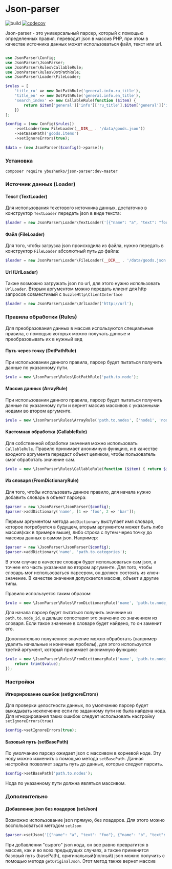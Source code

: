 # Json-parser

![build](https://github.com/Nastro/json-parser/workflows/build/badge.svg)
[![codecov](https://codecov.io/gh/Nastro/json-parser/branch/master/graph/badge.svg)](https://codecov.io/gh/Nastro/json-parser)

Json-parser - это универсальный парсер, который с помощью определенных правил, переводит json в массив PHP,
при этом в качестве источника данных может использоваться файл, текст или url.

```php

use JsonParser\Config;
use JsonParser\JsonParser;
use JsonParser\Rules\CallableRule;
use JsonParser\Rules\DotPathRule;
use JsonParser\Loader\FileLoader;

$rules = [
    'title_ru' => new DotPathRule('general.info.ru_title'),
    'title_en' => new DotPathRule('general.info.en_title'),
    'search_index' => new CallableRule(function ($item) {
        return $item['general']['info']['ru_title'].$item['general']['info']['en_title'];
    })
];

$config = (new Config($rules))
    ->setLoader(new FileLoader(__DIR__ . '/data/goods.json'))
    ->setBasePath('goods.items')
    ->setIgnoreErrors(true);

$data = (new JsonParser($config))->parse();
```

### Установка
`composer require ybushenko/json-parser:dev-master`

### Источник данных (Loader)
#### Текст (TextLoader)
Для использования текстового источника данных, достаточно в конструктор `TextLoader` передать json в виде текста:
```php
$loader = new JsonParser\Loader\TextLoader('[{"name": "a", "text": "foo"}, {"name": "b", "text": "bar"}]');
```

#### Файл (FileLoader)
Для того, чтобы загрузка json происходила из файла, нужно передать в конструктор `FileLoader` абсолютный путь до файла:
```php
$loader = new JsonParser\Loader\FileLoader(__DIR__ . '/data/goods.json');
```

#### Url (UrlLoader)
Также возможно загружать json по url, для этого нужно использовать `UrlLoader`.
Вторым аргументом можно передать клиент для http запросов совместимый с `GuzzleHttp\ClientInterface`
```php
$loader = new JsonParser\Loader\UrlLoader('http://url');
```

### Правила обработки (Rules)
Для преобразования данных в массив используются специальные правила,
с помощью которых можно получать данные и преобразовывать их в нужный вид

#### Путь через точку (DotPathRule)
При использовании данного правила, парсер будет пытаться получить данные по указанному пути.
```php
$rule = new \JsonParser\Rules\DotPathRule('path.to.node');
```

#### Массив данных (ArrayRule)
При использовании данного правила, парсер будет пытаться получить данные по указанному пути
и вернет массив массивов с указанными нодами во втором аргументе.
```php
$rule = new \JsonParser\Rules\ArrayRule('path.to.nodes', ['node1', 'node2', 'node3']);
```

#### Кастомная обработка (CallableRule)
Для собственной обработки значения можно использовать `CallableRule`. Правило принимает анонимную функцию,
и в качестве входного аргумента передаст объект целиком, чтобы пользователь смог обработать значение сам.
```php
$rule = new \JsonParser\Rules\CallableRule(function ($item) { return $item['node']; });
```

#### Из словаря (FromDictionaryRule)
Для того, чтобы использовать данное правило, для начала нужно добавить словарь в объект парсера:
```php
$parser = new \JsonParser\JsonParser($config);
$parser->addDictionary('name', [1 => 'foo', 2 => 'bar']);
```
Первым аргументом метода `addDictionary` выступает имя словаря, которое потребуется в будущем,
вторым аргументом может быть либо массив(как в примере выше), либо строка с путем через точку
до массива данных в самом json. Например:
```php
$parser = new \JsonParser\JsonParser($config);
$parser->addDictionary('name', 'path.to.categories');
```
В этом случае в качестве словаря будет использоваться сам json, а точнее его часть указанная во втором аргументе.
Для того, чтобы словарь мог использоваться парсером, он должен состоять из ключ-значение.
В качестве значения допускается массив, объект и другие типы.

Правило используется таким образом:
```php
$rule = new \JsonParser\Rules\FromDictionaryRule('name', 'path.to.node_id');
```
Для начала парсер будет пытаться получить значение из `path.to.node_id`,
а дальше сопоставит это значение со значением из словаря.
Если такое значение в словаре будет найдено, то он заменит его.

Дополнительно полученное значение можно обработать (например удалить начальные и конечные пробелы),
для этого используется третий аргумент, который принимает анонимную функцию:
```php
$rule = new \JsonParser\Rules\FromDictionaryRule('name', 'path.to.node_id', function ($value) {
    return trim($value);
});
```

### Настройки
#### Игнорирование ошибок (setIgnoreErrors)
Для проверки целостности данных, по умолчанию парсер будет выкидывать исключение
если по заданному пути не была найдена нода.
Для игнорирования таких ошибок следует использовать настройку `setIgnoreErrors(true)`
```php
$config->setIgnoreErrors(true);
```

#### Базовый путь (setBasePath)
По умолчанию парсер ожидает json с массивом в корневой ноде. Эту ноду можно
изменить с помощью метода `setBasePath`. Данная настройка позволяет задать
путь до данных, которые следует парсить.
```php
$config->setBasePath('path.to.nodes');
```
Нода по указанному пути должна являться массивом.

### Дополнительно
#### Добавление json без лоадеров (setJson)
Возможно использование json прямую, без лоадеров. Для этого можно воспользоваться методом `setJson`
```php
$parser->setJson('[{"name": "a", "text": "foo"}, {"name": "b", "text": "bar"}]');
```
При добавлении "сырого" json кода, он все равно превратится в массив,
как и во всех предыдущих случаях, а также применится базовый путь (basePath),
оригинальный(полный) json можно получить с помощью метода `getOriginalJson`. Этот метод также вернет массив


